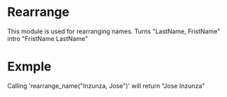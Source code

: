 Rearrange
=========

This module is used for rearranging names.
Turns "LastName, FristName" intro "FristName LastName"

# Exmple

Calling 'rearrange_name("Inzunza, Jose")' will return "Jose Inzunza"
